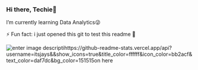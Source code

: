 ### Hi there, Techie👋
I’m currently learning Data Analytics😜

⚡ Fun fact: i just opened this git to test this readme 🤣 

![enter image descriptihttps://github-readme-stats.vercel.app/api?username=itsjays&&show_icons=true&title_color=ffffff&icon_color=bb2acf&text_color=daf7dc&bg_color=151515on here](https://github-readme-stats.vercel.app/api?username=itsjays&&show_icons=true&title_color=ffffff&icon_color=bb2acf&text_color=daf7dc&bg_color=151515)
<!--
**itsjays/itsjays** is a ✨ _special_ ✨ repository because its `README.md` (this file) appears on your GitHub profile.

Here are some ideas to get you started:

- 🔭 I’m currently working on ...
- 🌱 I’m currently learning ...
- 👯 I’m looking to collaborate on ...
- 🤔 I’m looking for help with ...
- 💬 Ask me about ...
- 📫 How to reach me: ...
- 😄 Pronouns: ...
- ⚡ Fun fact: ...
-->
